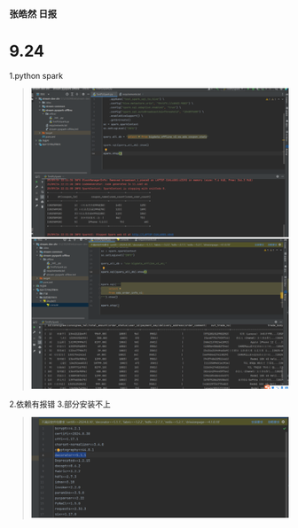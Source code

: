### 张皓然 日报
# 9.24

1.python spark
>![img.png](img/img_9_24_1.png)
> ![img.png](img/img_9_24_3.png)

2.依赖有报错
3.部分安装不上
>![img.png](img/img_9_24_2.png)
